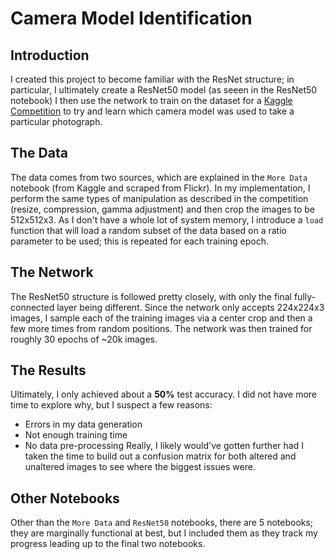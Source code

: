 # Camera Model Identification 

## Introduction  
I created this project to become familiar with the ResNet structure; in particular, I ultimately create a ResNet50 model (as seeen in the ResNet50 notebook) 
I then use the network to train on the dataset for a [Kaggle Competition](https://www.kaggle.com/c/sp-society-camera-model-identification) to try and learn 
which camera model was used to take a particular photograph. 

## The Data
The data comes from two sources, which are explained in the `More Data` notebook (from Kaggle and scraped from Flickr). In my implementation, I perform the same types 
of manipulation as described in the competition (resize, compression, gamma adjustment) and then crop the images to be 512x512x3. As I don't have a whole lot of system 
memory, I introduce a `load` function that will load a random subset of the data based on a ratio parameter to be used; this is repeated for each training epoch. 

## The Network
The ResNet50 structure is followed pretty closely, with only the final fully-connected layer being different. Since the network only accepts 224x224x3 images, I sample 
each of the training images via a center crop and then a few more times from random positions. The network was then trained for roughly 30 epochs of ~20k images. 

## The Results
Ultimately, I only achieved about a **50%** test accuracy. I did not have more time to explore why, but I suspect a few reasons: 
- Errors in my data generation
- Not enough training time
- No data pre-processing 
Really, I likely would've gotten further had I taken the time to build out a confusion matrix for both altered and unaltered images to see where the biggest issues were. 

## Other Notebooks
Other than the `More Data` and `ResNet50` notebooks, there are 5 notebooks; they are marginally functional at best, but I included them as they track my progress leading 
up to the final two notebooks. 
